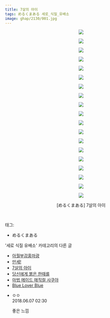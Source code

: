 ```yaml
---
title: 7살의 아이
tags: めるくまある 세로_식질_유배소
image: ghap/2130/001.jpg
---
```

<div class="article">
<p style="text-align: center; clear: none; float: none;"><img src="{{ site.nasurl }}/ghap/2130/001.jpg"/></p>
<p style="text-align: center; clear: none; float: none;"><img src="{{ site.nasurl }}/ghap/2130/002.jpg"/></p>
<p style="text-align: center; clear: none; float: none;"><img src="{{ site.nasurl }}/ghap/2130/003.jpg"/></p>
<p style="text-align: center; clear: none; float: none;"><img src="{{ site.nasurl }}/ghap/2130/004.jpg"/></p>
<p style="text-align: center; clear: none; float: none;"><img src="{{ site.nasurl }}/ghap/2130/005.jpg"/></p>
<p style="text-align: center; clear: none; float: none;"><img src="{{ site.nasurl }}/ghap/2130/006.jpg"/></p>
<p style="text-align: center; clear: none; float: none;"><img src="{{ site.nasurl }}/ghap/2130/007.jpg"/></p>
<p style="text-align: center; clear: none; float: none;"><img src="{{ site.nasurl }}/ghap/2130/008.jpg"/></p>
<p style="text-align: center; clear: none; float: none;"><img src="{{ site.nasurl }}/ghap/2130/009.jpg"/></p>
<p style="text-align: center; clear: none; float: none;"><img src="{{ site.nasurl }}/ghap/2130/010.jpg"/></p>
<p style="text-align: center; clear: none; float: none;"><img src="{{ site.nasurl }}/ghap/2130/011.jpg"/></p>
<p style="text-align: center; clear: none; float: none;"><img src="{{ site.nasurl }}/ghap/2130/012.jpg"/></p>
<p style="text-align: center; clear: none; float: none;"><img src="{{ site.nasurl }}/ghap/2130/013.jpg"/></p>
<p style="text-align: center; clear: none; float: none;"><img src="{{ site.nasurl }}/ghap/2130/014.jpg"/></p>
<p style="text-align: center; clear: none; float: none;"><img src="{{ site.nasurl }}/ghap/2130/015.jpg"/></p>
<p style="text-align: center; clear: none; float: none;"><img src="{{ site.nasurl }}/ghap/2130/016.jpg"/></p>
<p style="text-align: center; clear: none; float: none;"><img src="{{ site.nasurl }}/ghap/2130/017.jpg"/></p>
<p style="text-align: center; clear: none; float: none;"><img src="{{ site.nasurl }}/ghap/2130/018.jpg"/></p>
<p style="text-align: center; clear: none; float: none;"><img src="{{ site.nasurl }}/ghap/2130/019.jpg"/></p>
<p style="text-align: center; clear: none; float: none;">[めるくまある] 7살의 아이</p>
<p><br/></p>
</div><div class="tagTrail">
<p>태그: </p>
<ul>
<li>めるくまある</li>
</ul>
</div><div class="another">
<p>'세로 식질 유배소' 카테고리의 다른 글</p>
<ul>
<li><a href="/2016-09-27-ghap_2364">아월부감홍마광</a></li>
<li><a href="/2016-09-19-ghap_2233">만세!</a></li>
<li><a href="/2016-09-12-ghap_2130">7살의 아이</a></li>
<li><a href="/2016-09-04-ghap_1996">당신에게 붉은 한때를</a></li>
<li><a href="/2016-08-30-ghap_1920">마법 메이드 매직컬 사쿠야</a></li>
<li><a href="/2016-08-27-ghap_1860">Blue Lover Blue</a></li>
</ul>
</div><div class="cb_module cb_fluid">
<div class="cb_wrt cb_profile">
<div class="comment">
<ul>
<li class="cb_thumb_off" id="comment15267473">
<div class="cb_comment_area">
<div class="cb_info_area">
<div class="cb_section">
<span class="cb_nick_name">ㅇㅇ</span>
</div>
<div class="cb_section">
<span class="cb_date">2018.06.07 02:30 </span>
</div>
</div>
<div class="cb_dsc_comment">
<p class="cb_dsc">
											좋은 느낌
										</p>
</div>
</div></li>
</ul>
</div>
</div><!-- commentList close -->
</div>